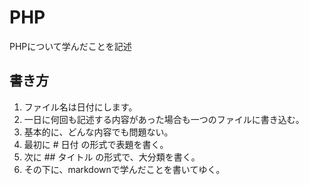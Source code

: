 # PHP

PHPについて学んだことを記述

## 書き方

1. ファイル名は日付にします。
1. 一日に何回も記述する内容があった場合も一つのファイルに書き込む。
1. 基本的に、どんな内容でも問題ない。
1. 最初に # 日付 の形式で表題を書く。
1. 次に ## タイトル の形式で、大分類を書く。
1. その下に、markdownで学んだことを書いてゆく。
